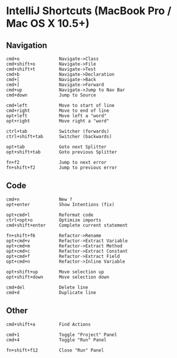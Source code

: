 # IntelliJ Shortcuts (MacBook Pro / Mac OS X 10.5+)

## Navigation
    cmd+o               Navigate->Class
    cmd+shift+o         Navigate->File
    cmd+shift+t         Navigate->Test
    cmd+b               Navigate->Declaration
    cmd+[               Navigate->Back
    cmd+]               Navigate->Forward
    cmd+up              Navigate->Jump to Nav Bar
    cmd+down            Jump to Source

    cmd+left            Move to start of line
    cmd+right           Move to end of line
    opt+left            Move left a "word"
    opt+right           Move right a "word"

    ctrl+tab            Switcher (forwards)
    ctrl+shift+tab      Switcher (backwards)

    opt+tab             Goto next Splitter
    opt+shift+tab       Goto previous Splitter

    fn+f2               Jump to next error
    fn+shift+f2         Jump to previous error

## Code
    cmd+n               New ?
    opt+enter           Show Intentions (fix)

    opt+cmd+l           Reformat code
    ctrl+opt+o          Optimize imports
    cmd+shift+enter     Complete current statement

    fn+shift+f6         Refactor->Rename
    opt+cmd+v           Refactor->Extract Variable
    opt+cmd+m           Refactor->Extract Method
    opt+cmd+c           Refactor->Extract Constant
    opt+cmd+f           Refactor->Extract Field
    opt+cmd+n           Refactor->Inline Variable

    opt+shift+up        Move selection up
    opt+shift+down      Move selection down

    cmd+del             Delete line
    cmd+d               Duplicate line

## Other
    cmd+shift+a         Find Actions

    cmd+1               Toggle "Project" Panel
    cmd+4               Toggle "Run" Panel

    fn+shift+f12        Close "Run" Panel
